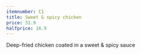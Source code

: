 ```yaml
---
itemnumber: C1
title: Sweet & spicy chicken
price: 31.9
halfprice: 16.9
---
```

Deep-fried chicken coated in a sweet & spicy sauce